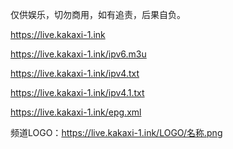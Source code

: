 仅供娱乐，切勿商用，如有追责，后果自负。

https://live.kakaxi-1.ink

https://live.kakaxi-1.ink/ipv6.m3u

https://live.kakaxi-1.ink/ipv4.txt

https://live.kakaxi-1.ink/ipv4.1.txt

https://live.kakaxi-1.ink/epg.xml

频道LOGO：https://live.kakaxi-1.ink/LOGO/名称.png
